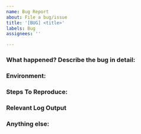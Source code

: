 ```yaml
---
name: Bug Report
about: File a bug/issue
title: '[BUG] <title>'
labels: Bug
assignees: ''

---
```


<!--
Note: Please search to see if an issue already exists for the bug you encountered. You can leave the comments as is or clear out the HTML Comment tags and use what is there.
-->

### What happened? Describe the bug in detail:
<!-- A concise description of what you're experiencing. -->

### Environment:
<!--
Example:
- USPSr Version: 0.1.0
- ZenCart Version: 2.0.1
- PHP Version: 8.2.4
- Any other details you feel may be relevant (What shipping and tax modules you are running? What template you're running? Etc.)
-->

### Steps To Reproduce:
<!--
Example: steps to reproduce the behavior:
1. In this environment...
2. With this config...
3. Run '...'
4. See error...
-->

### Relevant Log Output
<!-- Please copy and paste any relevant log output from the ZenCart logs directory. Obfubiscate any directory names if you wish. -->

### Anything else:
<!--
Links? References? Anything that will give us more context about the issue that you are encountering!
-->